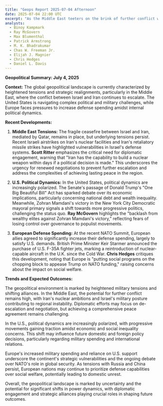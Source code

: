 ```yaml
---
title: "Geops Report 2025-07-04 Afternoon"
date: 2025-07-04 22:00 UTC
excerpt: "As the Middle East teeters on the brink of further conflict with escalating tensions between Israel and Iran, the global geopolitical landscape is witnessing a profound shift, marked by the United States grappling with internal political polarization and Europe ramping up defense spending at the expense of social programs to appease NATO demands, setting the stage for a complex interplay of power dynamics and strategic realignments."
analysts:
  - Binoy Kampmark
  - Ray McGovern
  - Max Blumenthal
  - Patrick Armstrong
  - M. K. Bhadrakumar
  - Chas W. Freeman Jr.
  - Elijah J. Magnier
  - Chris Hedges
  - Daniel L. Davis
---
```


**Geopolitical Summary: July 4, 2025**

**Context:**
The global geopolitical landscape is currently characterized by heightened tensions and strategic realignments, particularly in the Middle East, where the conflict between Israel and Iran continues to escalate. The United States is navigating complex political and military challenges, while Europe faces pressures to increase defense spending amidst internal political dynamics.

**Recent Developments:**

1. **Middle East Tensions:**
   The fragile ceasefire between Israel and Iran, mediated by Qatar, remains in place, but underlying tensions persist. Recent Israeli airstrikes on Iran's nuclear facilities and Iran's retaliatory missile strikes have highlighted vulnerabilities in Israel's defense systems. **Scott Ritter** emphasizes the critical need for diplomatic engagement, warning that "Iran has the capability to build a nuclear weapon within days if a political decision is made." This underscores the urgency for renewed negotiations to prevent further escalation and address the complexities of achieving lasting peace in the region.

2. **U.S. Political Dynamics:**
   In the United States, political dynamics are increasingly polarized. The Senate's passage of Donald Trump's "One Big Beautiful Bill" Act has sparked debate over its economic implications, particularly concerning national debt and wealth inequality. Meanwhile, Zohran Mamdani's victory in the New York City Democratic mayoral primary signals a shift towards more progressive politics, challenging the status quo. **Ray McGovern** highlights the "backlash from wealthy elites against Zohran Mamdani's victory," reflecting fears of losing control over governance to populist movements.

3. **European Defense Spending:**
   At the recent NATO Summit, European allies agreed to significantly increase their defense spending, largely to satisfy U.S. demands. British Prime Minister Keir Starmer announced the purchase of U.S. F-35A fighter jets, marking a reintroduction of nuclear-capable aircraft in the U.K. since the Cold War. **Chris Hedges** critiques this development, noting that Europe is "putting social programs on the chopping block to appease Trump on NATO funding," raising concerns about the impact on social welfare.

**Trends and Expected Outcomes:**

The geopolitical environment is marked by heightened military tensions and shifting alliances. In the Middle East, the potential for further conflict remains high, with Iran's nuclear ambitions and Israel's military posture contributing to regional instability. Diplomatic efforts may focus on de-escalation and negotiation, but achieving a comprehensive peace agreement remains challenging.

In the U.S., political dynamics are increasingly polarized, with progressive movements gaining traction amidst economic and social inequality concerns. This shift may influence future domestic and foreign policy decisions, particularly regarding military spending and international relations.

Europe's increased military spending and reliance on U.S. support underscore the continent's strategic vulnerabilities and the ongoing debate over NATO's role in global security. As tensions with Russia and China persist, European nations may continue to prioritize defense capabilities over social welfare, potentially leading to domestic unrest.

Overall, the geopolitical landscape is marked by uncertainty and the potential for significant shifts in power dynamics, with diplomatic engagement and strategic alliances playing crucial roles in shaping future outcomes.
